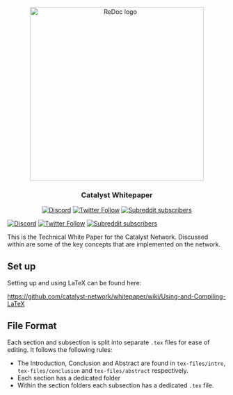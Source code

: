 <div align="center">
  <img alt="ReDoc logo" src="https://raw.githubusercontent.com/catalyst-network/Community/master/media-pack/logo.png" width="400px" />

  ### Catalyst Whitepaper
  
[![Discord](https://img.shields.io/discord/629667101774446593?color=blueviolet&label=discord)](https://discord.gg/anTP7xm)
[![Twitter Follow](https://img.shields.io/twitter/follow/catalystnetorg?style=social)](https://twitter.com/catalystnetorg)
[![Subreddit subscribers](https://img.shields.io/reddit/subreddit-subscribers/catalystnet?style=social)](https://reddit.com/r/catalystnet)
</div>

[![Discord](https://img.shields.io/discord/629667101774446593?color=blueviolet&label=discord)](https://discord.gg/anTP7xm)
[![Twitter Follow](https://img.shields.io/twitter/follow/catalystnetorg?style=social)](https://twitter.com/catalystnetorg)
[![Subreddit subscribers](https://img.shields.io/reddit/subreddit-subscribers/catalystnet?style=social)](https://reddit.com/r/catalystnet)
</div>


This is the Technical White Paper for the Catalyst Network. Discussed within are some of the key concepts that are implemented on the network.

## Set up

Setting up and using LaTeX can be found here:

https://github.com/catalyst-network/whitepaper/wiki/Using-and-Compiling-LaTeX


## File Format

Each section and subsection is split into separate `.tex` files for ease of editing. It follows the following rules:

* The Introduction, Conclusion and Abstract are found in `tex-files/intro`, `tex-files/conclusion` and `tex-files/abstract` respectively.
* Each section has a dedicated folder
* Within the section folders each subsection has a dedicated `.tex` file.
